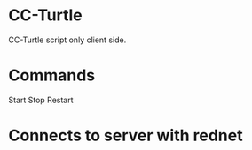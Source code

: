 # CC-Turtle

CC-Turtle script only client side.

# Commands
Start
Stop
Restart

# Connects to server with rednet
